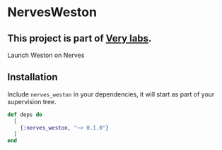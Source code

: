 # NervesWeston

This project is part of [Very labs](https://github.com/verypossible-labs/docs/blob/master/README.md).
---

Launch Weston on Nerves

## Installation

Include `nerves_weston` in your dependencies, it will start as part of your supervision tree.

```elixir
def deps do
  [
    {:nerves_weston, "~> 0.1.0"}
  ]
end
```

